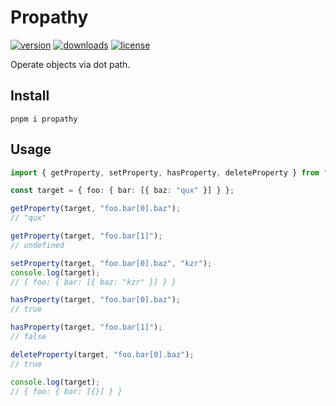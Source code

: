 # Propathy

[![version](https://img.shields.io/npm/v/propathy?label=npm)](https://www.npmjs.com/package/propathy)
[![downloads](https://img.shields.io/npm/dm/propathy?label=downloads)](https://www.npmjs.com/package/propathy)
[![license](https://img.shields.io/npm/l/propathy?label=license)](/LICENSE)

Operate objects via dot path.

## Install

```shell
pnpm i propathy
```

## Usage

```ts
import { getProperty, setProperty, hasProperty, deleteProperty } from "propathy";

const target = { foo: { bar: [{ baz: "qux" }] } };

getProperty(target, "foo.bar[0].baz");
// "qux"

getProperty(target, "foo.bar[1]");
// undefined

setProperty(target, "foo.bar[0].baz", "kzr");
console.log(target);
// { foo: { bar: [{ baz: "kzr" }] } }

hasProperty(target, "foo.bar[0].baz");
// true

hasProperty(target, "foo.bar[1]");
// false

deleteProperty(target, "foo.bar[0].baz");
// true

console.log(target);
// { foo: { bar: [{}] } }
```